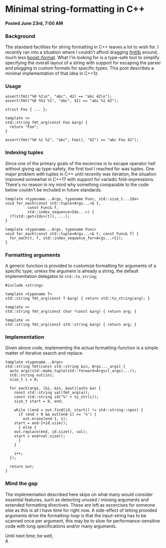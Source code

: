 # Minimal string-formatting in C++
#### Posted June 23rd, 7:00 AM

### Background
The standard facilities for string formatting in C++ leaves a lot to wish for. I recently ran into a situation where I couldn't afford dragging [fmtlib](https://github.com/fmtlib/fmt) around, much less [boost::format](http://www.boost.org/doc/libs/1_64_0/libs/format/). What I'm looking for is a type-safe tool to simplify specifying the overall layout of a string with support for escaping the parser and plugging in custom formats for specific types. This post describes a minimal implementation of that idea in C++1z.

### Usage
```
assert(fmt("%0 %1\n", "abc", 42) == "abc 42\n");
assert(fmt("%0 %%1 %1", "abc", 42) == "abc %1 42");

struct Foo { ... };

template <>
std::string fmt_arg(const Foo &arg) {
  return "Foo";
}

assert(fmt("%0 %1 %2", "abc", Foo(), "42") == "abc Foo 42");
```

### Indexing tuples
Since one of the primary goals of the excercise is to escape operator hell without giving up type-safety, the first tool I reached for was tuples. One major problem with tuples in C++ until recently was iteration, the situation improved somewhat in C++17 with support for variadic fold-expressions. There's no reason in my mind why something comparable to the code below couldn't be included in future standards.

```
template <typename...Args, typename Func, std::size_t...Idx>
void for_each(const std::tuple<Args...>& t,
	      const Func& f,
	      std::index_sequence<Idx...>) {
  (f(std::get<Idx>(t)), ...);
}

template <typename...Args, typename Func>
void for_each(const std::tuple<Args...>& t, const Func& f) {
  for_each(t, f, std::index_sequence_for<Args...>{});
}
```

### Formatting arguments
A generic function is provided to customize formatting for arguments of a specific type; unless the argument is already a string, the default implementation delegates to ```std::to_string```;

```
#include <string>

template <typename T>
std::string fmt_arg(const T &arg) { return std::to_string(arg); }

template <>
std::string fmt_arg(const char *const &arg) { return arg; }

template <>
std::string fmt_arg(const std::string &arg) { return arg; }
```

### Implementation
Given above code, implementing the actual formatting-function is a simple matter of iterative search and replace.

```
template <typename...Args>
std::string fmt(const std::string &in, Args..._args) {
  auto args(std::make_tuple(std::forward<Args>(_args)...));
  std::string out(in);
  size_t i = 0;
    
  for_each(args, [&i, &in, &out](auto &a) {
    const std::string val(fmt_arg(a));
    const std::string id("%" + to_str(i));
    size_t start = 0, end;

    while ((end = out.find(id, start)) != std::string::npos) {
      if (end > 0 && out[end-1] == '%') {
        out.erase(end-1, 1);
	start = end-1+id.size();
      } else {
	out.replace(end, id.size(), val);
	start = end+val.size();
      }
    }

    i++;
  });

  return out;
}
```

### Mind the gap
The implementation described here skips on what many would consider essential features, such as detecting unused / missing arguments and extended formatting directives. These are left as excercises for someone else as this is all I have time for right now. A side-effect of letting provided arguments drive the formatting-loop is that the input-string has to be scanned once per argument, this may be to slow for performance-sensitive code with long specifications and/or many arguments.

Until next time; be well,<br/>
A